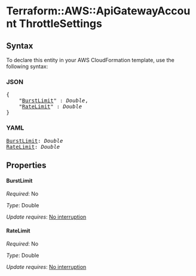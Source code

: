 # Terraform::AWS::ApiGatewayAccount ThrottleSettings

## Syntax

To declare this entity in your AWS CloudFormation template, use the following syntax:

### JSON

<pre>
{
    "<a href="#burstlimit" title="BurstLimit">BurstLimit</a>" : <i>Double</i>,
    "<a href="#ratelimit" title="RateLimit">RateLimit</a>" : <i>Double</i>
}
</pre>

### YAML

<pre>
<a href="#burstlimit" title="BurstLimit">BurstLimit</a>: <i>Double</i>
<a href="#ratelimit" title="RateLimit">RateLimit</a>: <i>Double</i>
</pre>

## Properties

#### BurstLimit

_Required_: No

_Type_: Double

_Update requires_: [No interruption](https://docs.aws.amazon.com/AWSCloudFormation/latest/UserGuide/using-cfn-updating-stacks-update-behaviors.html#update-no-interrupt)

#### RateLimit

_Required_: No

_Type_: Double

_Update requires_: [No interruption](https://docs.aws.amazon.com/AWSCloudFormation/latest/UserGuide/using-cfn-updating-stacks-update-behaviors.html#update-no-interrupt)

